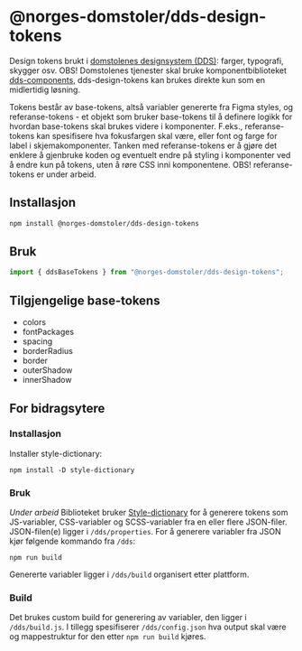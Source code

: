 # @norges-domstoler/dds-design-tokens

Design tokens brukt i [domstolenes designsystem (DDS)](https://design.domstol.no/): farger, typografi, skygger osv. OBS! Domstolenes tjenester skal bruke komponentbiblioteket [dds-components](https://www.npmjs.com/package/@norges-domstoler/dds-components), dds-design-tokens kan brukes direkte kun som en midlertidig løsning.

Tokens består av base-tokens, altså variabler genererte fra Figma styles, og referanse-tokens - et objekt som bruker base-tokens til å definere logikk for hvordan base-tokens skal brukes videre i komponenter. F.eks., referanse-tokens kan spesifisere hva fokusfargen skal være, eller font og farge for label i skjemakomponenter. Tanken med referanse-tokens er å gjøre det enklere å gjenbruke koden og eventuelt endre på styling i komponenter ved å endre kun på tokens, uten å røre CSS inni komponentene. OBS! referanse-tokens er under arbeid.

## Installasjon

```sh
npm install @norges-domstoler/dds-design-tokens
```

## Bruk

```js
import { ddsBaseTokens } from "@norges-domstoler/dds-design-tokens";
```

## Tilgjengelige base-tokens

- colors
- fontPackages
- spacing
- borderRadius
- border
- outerShadow
- innerShadow

## For bidragsytere

### Installasjon

Installer style-dictionary:

```
npm install -D style-dictionary
```

### Bruk

_Under arbeid_
Biblioteket bruker [Style-dictionary](https://amzn.github.io/style-dictionary) for å generere tokens som JS-variabler, CSS-variabler og SCSS-variabler fra en eller flere JSON-filer. JSON-filen(e) ligger i `/dds/properties`. For å generere variabler fra JSON kjør følgende kommando fra `/dds`:

```
npm run build
```

Genererte variabler ligger i `/dds/build` organisert etter plattform.

### Build

Det brukes custom build for generering av variabler, den ligger i `/dds/build.js`. I tillegg spesifiserer `/dds/config.json` hva output skal være og mappestruktur for den etter `npm run build` kjøres.

